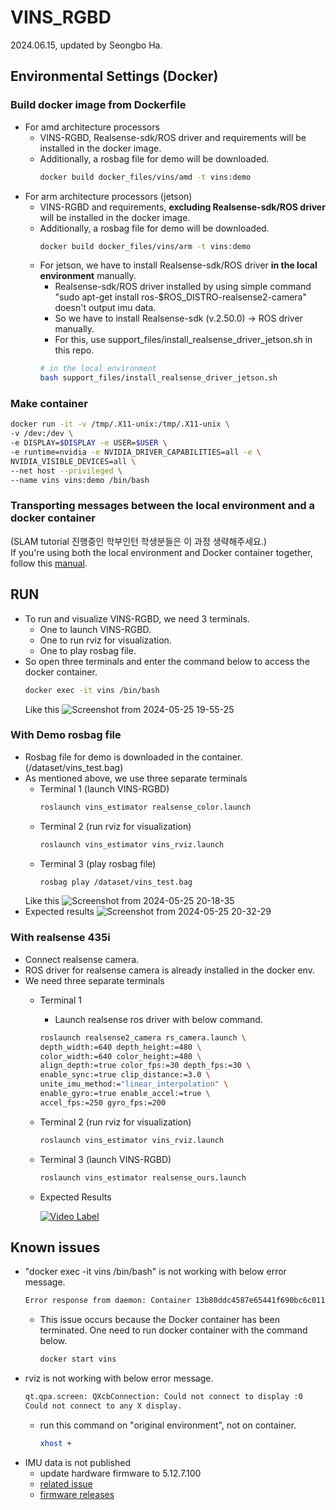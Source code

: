 # VINS_RGBD
2024.06.15, updated by Seongbo Ha.

## Environmental Settings (Docker)

### Build docker image from Dockerfile
  - For amd architecture processors
    - VINS-RGBD, Realsense-sdk/ROS driver and requirements will be installed in the docker image.
    - Additionally, a rosbag file for demo will be downloaded.
      ```bash
      docker build docker_files/vins/amd -t vins:demo
      ```
  - For arm architecture processors (jetson)
    - VINS-RGBD and requirements, **excluding Realsense-sdk/ROS driver** will be installed in the docker image.
    - Additionally, a rosbag file for demo will be downloaded.
      ```bash
      docker build docker_files/vins/arm -t vins:demo
      ```
    - For jetson, we have to install Realsense-sdk/ROS driver **in the local environment** manually.
      - Realsense-sdk/ROS driver installed by using simple command "sudo apt-get install ros-$ROS_DISTRO-realsense2-camera" doesn't output imu data.
      - So we have to install Realsense-sdk (v.2.50.0) -> ROS driver manually.
      - For this, use support_files/install_realsense_driver_jetson.sh in this repo.
      ```bash
      # in the local environment
      bash support_files/install_realsense_driver_jetson.sh
      ```

### Make container
  ```bash
  docker run -it -v /tmp/.X11-unix:/tmp/.X11-unix \
  -v /dev:/dev \
  -e DISPLAY=$DISPLAY -e USER=$USER \
  -e runtime=nvidia -e NVIDIA_DRIVER_CAPABILITIES=all -e \
  NVIDIA_VISIBLE_DEVICES=all \
  --net host --privileged \
  --name vins vins:demo /bin/bash
  ```

### Transporting messages between the local environment and a docker container
(SLAM tutorial 진행중인 학부인턴 학생분들은 이 과정 생략해주세요.)<br>
If you're using both the local environment and Docker container together, follow this [manual](https://github.com/Lab-of-AI-and-Robotics/Lair_Code_Implementation_Manual/blob/main/manual/ROS_multidevice.md).
## RUN
- To run and visualize VINS-RGBD, we need 3 terminals.
  - One to launch VINS-RGBD.
  - One to run rviz for visualization.
  - One to play rosbag file.
- So open three terminals and enter the command below to access the docker container.
    ```bash
    docker exec -it vins /bin/bash
    ```
    Like this
    ![Screenshot from 2024-05-25 19-55-25](https://github.com/Lab-of-AI-and-Robotics/Lair_Code_Implementation_Manual/assets/34827206/a5176f80-103c-48da-a9d3-6469d6a250f7)

### With Demo rosbag file
- Rosbag file for demo is downloaded in the container. (/dataset/vins_test.bag)
- As mentioned above, we use three separate terminals
  - Terminal 1 (launch VINS-RGBD)
    ```bash
    roslaunch vins_estimator realsense_color.launch
    ```
  - Terminal 2 (run rviz for visualization)
    ```bash
    roslaunch vins_estimator vins_rviz.launch
    ```
  - Terminal 3 (play rosbag file)
    ```bash
    rosbag play /dataset/vins_test.bag
    ```
  Like this
  ![Screenshot from 2024-05-25 20-18-35](https://github.com/Lab-of-AI-and-Robotics/Lair_Code_Implementation_Manual/assets/34827206/640c80f9-5b74-4307-bccd-5b8cfc526035)
- Expected results
  ![Screenshot from 2024-05-25 20-32-29](https://github.com/Lab-of-AI-and-Robotics/Lair_Code_Implementation_Manual/assets/34827206/1c1c29ee-78c0-4a5c-ac0f-10f6bac0a929)

### With realsense 435i
- Connect realsense camera.
- ROS driver for realsense camera is already installed in the docker env.
- We need three separate terminals
  - Terminal 1
    - Launch realsense ros driver with below command.
    ```bash
    roslaunch realsense2_camera rs_camera.launch \
    depth_width:=640 depth_height:=480 \
    color_width:=640 color_height:=480 \
    align_depth:=true color_fps:=30 depth_fps:=30 \
    enable_sync:=true clip_distance:=3.0 \
    unite_imu_method:="linear_interpolation" \
    enable_gyro:=true enable_accel:=true \
    accel_fps:=250 gyro_fps:=200
    ```
  - Terminal 2 (run rviz for visualization)
    ```bash
    roslaunch vins_estimator vins_rviz.launch
    ```
  - Terminal 3 (launch VINS-RGBD)
    ```bash
    roslaunch vins_estimator realsense_ours.launch
    ```
  - Expected Results
    
    [![Video Label](http://img.youtube.com/vi/JUrakHYpFtg/0.jpg)](https://youtu.be/JUrakHYpFtg)

## Known issues
- "docker exec -it vins /bin/bash" is not working with below error message.
    ```bash
    Error response from daemon: Container 13b80ddc4587e65441f690bc6c011eeb5626b01addabb4ebcb2c0386c595135b is not running
    ```
    - This issue occurs because the Docker container has been terminated. One need to run docker container with the command below.
        ```bash
        docker start vins
        ```
- rviz is not working with below error message.
  ```bash
  qt.qpa.screen: QXcbConnection: Could not connect to display :0
  Could not connect to any X display.
  ```
  - run this command on "original environment", not on container.
    ```bash
    xhost +
    ```
- IMU data is not published
  - update hardware firmware to 5.12.7.100
  - [related issue](https://github.com/IntelRealSense/realsense-ros/issues/3103#issuecomment-2117946982)
  - [firmware releases](https://dev.intelrealsense.com/docs/firmware-releases-d400)
